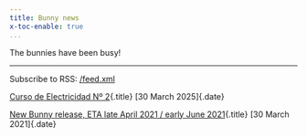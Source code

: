 ```yaml
---
title: Bunny news
x-toc-enable: true
...
```


The bunnies have been busy!

-------------------------------------------------------------------------------


Subscribe to RSS: [/feed.xml](/feed.xml)

[Curso de Electricidad Nº 2](/resignations.md){.title}
[30 March 2025]{.date}


[New Bunny release, ETA late April 2021 / early June 2021](/bunny202104xx.md){.title}
[30 March 2021]{.date}


